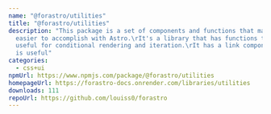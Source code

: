 ```yaml
---
name: "@forastro/utilities"
title: "@forastro/utilities"
description: "This package is a set of components and functions that make things
  easier to accomplish with Astro.\rIt's a library that has functions that are
  useful for conditional rendering and iteration.\rIt has a link component which
  is useful"
categories:
  - css+ui
npmUrl: https://www.npmjs.com/package/@forastro/utilities
homepageUrl: https://forastro-docs.onrender.com/libraries/utilities
downloads: 111
repoUrl: https://github.com/louiss0/forastro
---
```

